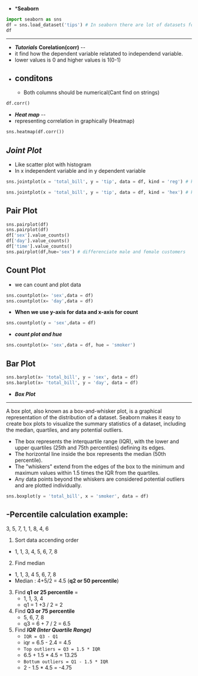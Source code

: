 - ***Seaborn**
```python
import seaborn as sns
df = sns.load_dataset('tips') # In seaborn there are lot of datasets for practice
df
```
---
- ***Tutorials***
**Corelation(corr)**
--
- it find how the dependent variable relatated to independend variable.
- lower values is 0 and higher values is 1(0-1)
- conditons
  ---
  - Both columns should be numerical(Cant find on strings)
```python
df.corr()
```
- ***Heat map***
--
- representing correlation in graphically (Heatmap)
```python
sns.heatmap(df.corr())
```

***Joint Plot***
---
- Like scatter plot with histogram
- In x independent variable and in y dependent variable
```python
sns.jointplot(x = 'total_bill', y = 'tip', data = df, kind = 'reg') # kind = 'reg' is to plot regression line
```
```python
sns.jointplot(x = 'total_bill', y = 'tip', data = df, kind = 'hex') # kind = 'hex' hexgon plot
```
**Pair Plot**
--
```python
sns.pairplot(df)
sns.pairplot(df)
df['sex'].value_counts()
df['day'].value_counts()
df['time'].value_counts()
sns.pairplot(df,hue='sex') # differenciate male and female customers
```
**Count Plot**
--
- we can count and plot data
```python
sns.countplot(x= 'sex',data = df)
sns.countplot(x= 'day',data = df)
```
- **When we use y-axis for data and x-axis for count**
```python
sns.countplot(y = 'sex',data = df)
```
- ***count plot and hue***
```python
sns.countplot(x= 'sex',data = df, hue = 'smoker')
```
**Bar Plot**
--
```python
sns.barplot(x= 'total_bill', y = 'sex', data = df)
sns.barplot(x= 'total_bill', y = 'day', data = df)
```
- ***Box Plot***
---
A box plot, also known as a box-and-whisker plot, is a graphical representation of the distribution of a dataset. Seaborn makes it easy to create box plots to visualize the summary statistics of a dataset, including the median, quartiles, and any potential outliers.
- The box represents the interquartile range (IQR), with the lower and upper quartiles (25th and 75th percentiles) defining its edges.
- The horizontal line inside the box represents the median (50th percentile).
- The "whiskers" extend from the edges of the box to the minimum and maximum values within 1.5 times the IQR from the quartiles.
- Any data points beyond the whiskers are considered potential outliers and are plotted individually.
```python
sns.boxplot(y = 'total_bill', x = 'smoker', data = df)
```
-Percentile calculation example:
--
3, 5, 7, 1, 1, 8, 4, 6
1. Sort data accending order
  - 1, 1, 3, 4, 5, 6, 7, 8
2. Find median
  - 1, 1, 3, 4   5, 6, 7, 8
  - Median : 4+5/2 = 4.5 (**q2 or 50 percentile**)
3. Find **q1 or 25 percentile** =
    - 1, 1,  3, 4
    - q1 = 1 +3 / 2 = 2
4. Find **Q3 or 75 percentile**
    - 5, 6, 7, 8
    - q3 = 6 + 7 / 2 = 6.5
7. Find ***IQR (Inter Quartile Range)***
    - ``IQR = Q3 - Q1``
    - iqr = 6.5 - 2.4 = 4.5
    - ``Top outliers = Q3 = 1.5 * IQR``
    - 6.5 + 1.5 * 4.5 = 13.25
    - ``Bottum outliers = Q1 - 1.5 * IQR``
    - 2 - 1.5 * 4.5 = -4.75